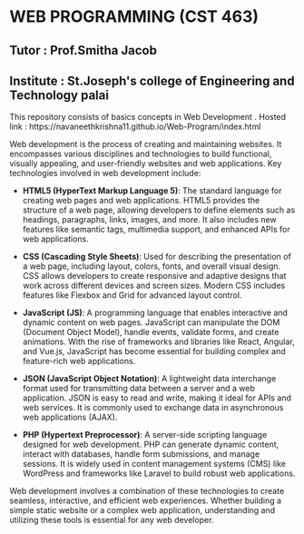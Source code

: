 # WEB PROGRAMMING (CST 463)
<h2>Tutor : Prof.Smitha Jacob</h2>
<h2>Institute : St.Joseph's college of Engineering and Technology palai</h2>
<P>This repository consists of basics concepts in Web Development .
Hosted link : https://navaneethkrishna11.github.io/Web-Program/index.html
</P>
<p>
  Web development is the process of creating and maintaining websites. It encompasses various disciplines and technologies to build functional, visually appealing, and user-friendly websites and web applications. Key technologies involved in web development include:

- **HTML5 (HyperText Markup Language 5)**: The standard language for creating web pages and web applications. HTML5 provides the structure of a web page, allowing developers to define elements such as headings, paragraphs, links, images, and more. It also includes new features like semantic tags, multimedia support, and enhanced APIs for web applications.

- **CSS (Cascading Style Sheets)**: Used for describing the presentation of a web page, including layout, colors, fonts, and overall visual design. CSS allows developers to create responsive and adaptive designs that work across different devices and screen sizes. Modern CSS includes features like Flexbox and Grid for advanced layout control.

- **JavaScript (JS)**: A programming language that enables interactive and dynamic content on web pages. JavaScript can manipulate the DOM (Document Object Model), handle events, validate forms, and create animations. With the rise of frameworks and libraries like React, Angular, and Vue.js, JavaScript has become essential for building complex and feature-rich web applications.

- **JSON (JavaScript Object Notation)**: A lightweight data interchange format used for transmitting data between a server and a web application. JSON is easy to read and write, making it ideal for APIs and web services. It is commonly used to exchange data in asynchronous web applications (AJAX).

- **PHP (Hypertext Preprocessor)**: A server-side scripting language designed for web development. PHP can generate dynamic content, interact with databases, handle form submissions, and manage sessions. It is widely used in content management systems (CMS) like WordPress and frameworks like Laravel to build robust web applications.

Web development involves a combination of these technologies to create seamless, interactive, and efficient web experiences. Whether building a simple static website or a complex web application, understanding and utilizing these tools is essential for any web developer.
</p>
